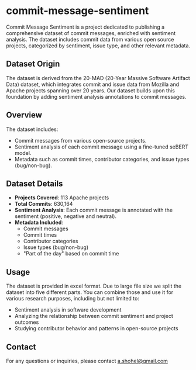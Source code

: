 # commit-message-sentiment
Commit Message Sentiment is a project dedicated to publishing a comprehensive dataset of commit messages, enriched with sentiment analysis. The dataset includes commit data from various open source projects, categorized by sentiment, issue type, and other relevant metadata.
## Dataset Origin

The dataset is derived from the 20-MAD (20-Year Massive Software Artifact Data) dataset, which integrates commit and issue data from Mozilla and Apache projects spanning over 20 years. Our dataset builds upon this foundation by adding sentiment analysis annotations to commit messages.

## Overview

The dataset includes:
- Commit messages from various open-source projects.
- Sentiment analysis of each commit message using a fine-tuned seBERT model.
- Metadata such as commit times, contributor categories, and issue types (bug/non-bug).

## Dataset Details

- **Projects Covered**: 113 Apache projects
- **Total Commits**: 630,164
- **Sentiment Analysis**: Each commit message is annotated with the sentiment (positive, negative and neutral).
- **Metadata Included**:
  - Commit messages
  - Commit times
  - Contributor categories
  - Issue types (bug/non-bug)
  - "Part of the day" based on commit time

## Usage

The dataset is provided in excel format. Due to large file size we split the dataset into five different parts. You can combine those and use it for various research purposes, including but not limited to:
- Sentiment analysis in software development
- Analyzing the relationship between commit sentiment and project outcomes
- Studying contributor behavior and patterns in open-source projects

## Contact

For any questions or inquiries, please contact a.shohel@gmail.com


